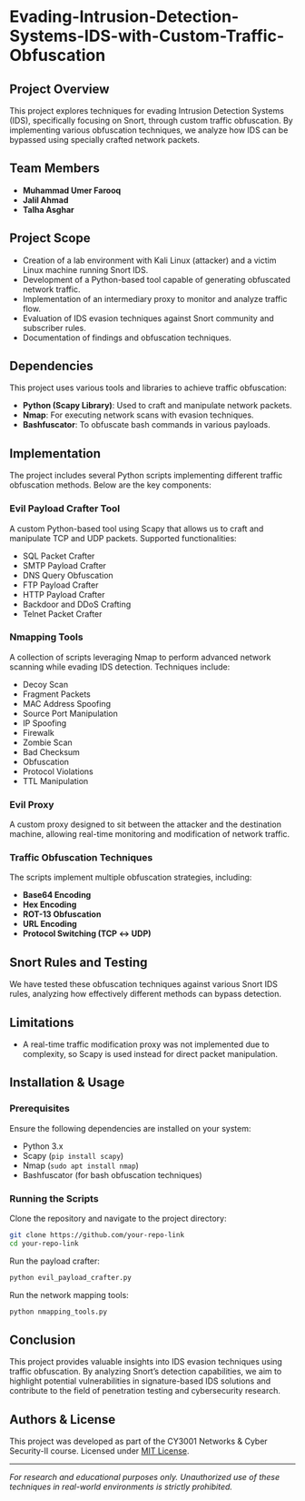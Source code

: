 # Evading-Intrusion-Detection-Systems-IDS-with-Custom-Traffic-Obfuscation

## Project Overview
This project explores techniques for evading Intrusion Detection Systems (IDS), specifically focusing on Snort, through custom traffic obfuscation. By implementing various obfuscation techniques, we analyze how IDS can be bypassed using specially crafted network packets.

## Team Members
- **Muhammad Umer Farooq**
- **Jalil Ahmad**
- **Talha Asghar**

## Project Scope
- Creation of a lab environment with Kali Linux (attacker) and a victim Linux machine running Snort IDS.
- Development of a Python-based tool capable of generating obfuscated network traffic.
- Implementation of an intermediary proxy to monitor and analyze traffic flow.
- Evaluation of IDS evasion techniques against Snort community and subscriber rules.
- Documentation of findings and obfuscation techniques.

## Dependencies
This project uses various tools and libraries to achieve traffic obfuscation:
- **Python (Scapy Library)**: Used to craft and manipulate network packets.
- **Nmap**: For executing network scans with evasion techniques.
- **Bashfuscator**: To obfuscate bash commands in various payloads.

## Implementation
The project includes several Python scripts implementing different traffic obfuscation methods. Below are the key components:

### Evil Payload Crafter Tool
A custom Python-based tool using Scapy that allows us to craft and manipulate TCP and UDP packets. Supported functionalities:
- SQL Packet Crafter
- SMTP Payload Crafter
- DNS Query Obfuscation
- FTP Payload Crafter
- HTTP Payload Crafter
- Backdoor and DDoS Crafting
- Telnet Packet Crafter

### Nmapping Tools
A collection of scripts leveraging Nmap to perform advanced network scanning while evading IDS detection. Techniques include:
- Decoy Scan
- Fragment Packets
- MAC Address Spoofing
- Source Port Manipulation
- IP Spoofing
- Firewalk
- Zombie Scan
- Bad Checksum
- Obfuscation
- Protocol Violations
- TTL Manipulation

### Evil Proxy
A custom proxy designed to sit between the attacker and the destination machine, allowing real-time monitoring and modification of network traffic.

### Traffic Obfuscation Techniques
The scripts implement multiple obfuscation strategies, including:
- **Base64 Encoding**
- **Hex Encoding**
- **ROT-13 Obfuscation**
- **URL Encoding**
- **Protocol Switching (TCP ↔ UDP)**

## Snort Rules and Testing
We have tested these obfuscation techniques against various Snort IDS rules, analyzing how effectively different methods can bypass detection.

## Limitations
- A real-time traffic modification proxy was not implemented due to complexity, so Scapy is used instead for direct packet manipulation.

## Installation & Usage
### Prerequisites
Ensure the following dependencies are installed on your system:
- Python 3.x
- Scapy (`pip install scapy`)
- Nmap (`sudo apt install nmap`)
- Bashfuscator (for bash obfuscation techniques)

### Running the Scripts
Clone the repository and navigate to the project directory:
```sh
git clone https://github.com/your-repo-link
cd your-repo-link
```
Run the payload crafter:
```sh
python evil_payload_crafter.py
```
Run the network mapping tools:
```sh
python nmapping_tools.py
```

## Conclusion
This project provides valuable insights into IDS evasion techniques using traffic obfuscation. By analyzing Snort’s detection capabilities, we aim to highlight potential vulnerabilities in signature-based IDS solutions and contribute to the field of penetration testing and cybersecurity research.

## Authors & License
This project was developed as part of the CY3001 Networks & Cyber Security-II course. Licensed under [MIT License](LICENSE).

---
*For research and educational purposes only. Unauthorized use of these techniques in real-world environments is strictly prohibited.*



